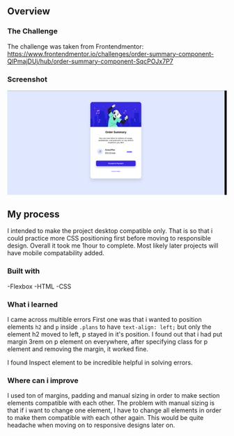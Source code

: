 ## Overview


### The Challenge
The challenge was taken from Frontendmentor: https://www.frontendmentor.io/challenges/order-summary-component-QlPmajDUj/hub/order-summary-component-SqcPOJx7P7

### Screenshot

![](./order_summary.png)

## My process
I intended to make the project desktop compatible only. That is so that i could practice more CSS positioning first before moving to responsible design. Overall it took me 1hour to complete. Most likely later projects will have mobile compatability added.

### Built with
-Flexbox
-HTML
-CSS

### What i learned
I came across multible errors
First one was that i wanted to position elements ```h2``` and ```p``` inside ```.plans``` to have ```text-align: left;``` but only the element h2 moved to left, p stayed in it's position. I found out that i had put margin 3rem on p element on everywhere, after specifying class for p element and removing the margin, it worked fine.

I found Inspect element to be incredible helpful in solving errors.



### Where can i improve
I used ton of margins, padding and manual sizing in order to make section elements compatible with each other. The problem with manual sizing is that if i want to change one element, I have to change all elements in order to make them compatible with each other again. This would be quite headache when moving on to responsive designs later on.
